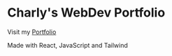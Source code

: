 # Charly's WebDev Portfolio

Visit my [Portfolio](https://charly-dev.com/)

Made with React, JavaScript and Tailwind
